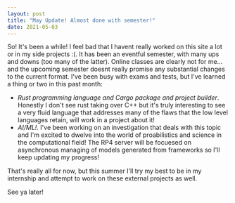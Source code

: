 ```yaml
---
layout: post
title: "May Update! Almost done with semester!"
date: 2021-05-03
---
```


So! It's been a while! I feel bad that I havent really worked on this site a lot or in my side projects :(.
It has been an eventful semester, with many ups and downs (too many of the latter). Online classes are clearly not for me... and the upcoming semester doesnt really promise any substantial changes to the current format.
I've been busy with exams and tests, but I've learned a thing or two in this past month:
- _Rust programming language and Cargo package and project builder_. Honestly I don't see rust taking over C++ but it's truly interesting to see a very fluid language that addresses many of the flaws that the low level languages retain, will work in a project about it!
- _AI/ML!_. I've been working on an investigation that deals with this topic and I'm excited to dwelve into the world of proabilistics and science in the computational field! The RP4 server will be focuesed on asynchronous managing of models generated from frameworks so I'll keep updating my progress!

That's really all for now, but this summer I'll try my best to be in my internship and attempt to work on these external projects as well.

See ya later!
